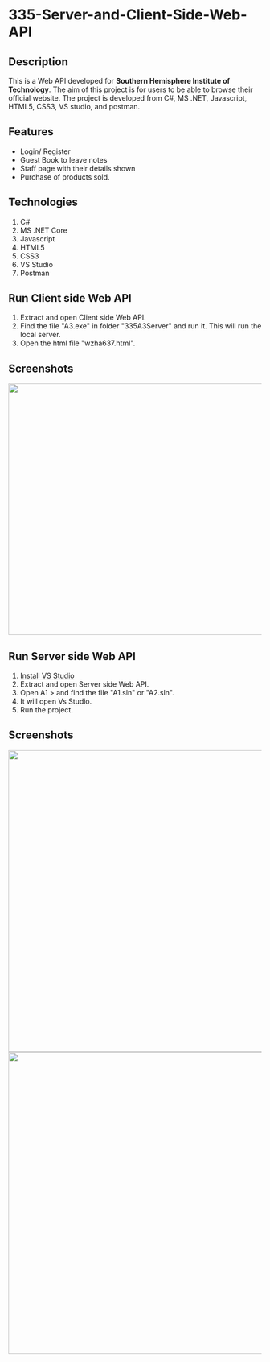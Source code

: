 # 335-Server-and-Client-Side-Web-API

## Description
This is a Web API developed for **Southern Hemisphere Institute of Technology**. The aim of this project is for users to be able to browse their official website.
The project is developed from C#, MS .NET, Javascript, HTML5, CSS3, VS studio, and postman.

## Features
- Login/ Register
- Guest Book to leave notes
- Staff page with their details shown
- Purchase of products sold.

## Technologies
1. C#
2. MS .NET Core
3. Javascript
4. HTML5
5. CSS3
6. VS Studio
7. Postman
## Run Client side Web API
1. Extract and open Client side Web API.
2. Find the file "A3.exe" in folder "335A3Server" and run it. This will run the local server.
3. Open the html file "wzha637.html".
## Screenshots
<img src="https://user-images.githubusercontent.com/88303440/197472718-8e0b936e-eac7-4405-bcb2-2c0c1a2e8925.png" width='1000px' height='500px'> </img>

## Run Server side Web API
1. [Install VS Studio](https://visualstudio.microsoft.com/downloads/)
2. Extract and open Server side Web API.
3. Open A1 > and find the file "A1.sln" or "A2.sln".
4. It will open Vs Studio.
5. Run the project.

## Screenshots
<img src="https://user-images.githubusercontent.com/88303440/197475419-c2d24c06-be4a-4e06-b2d3-f62784310b09.png" width='1000px' height='600px'> </img>
<img src="https://user-images.githubusercontent.com/88303440/197475401-aff9e9da-ef53-482b-a543-a20d8150f2d3.png" width='1000px' height='600px'> </img>

